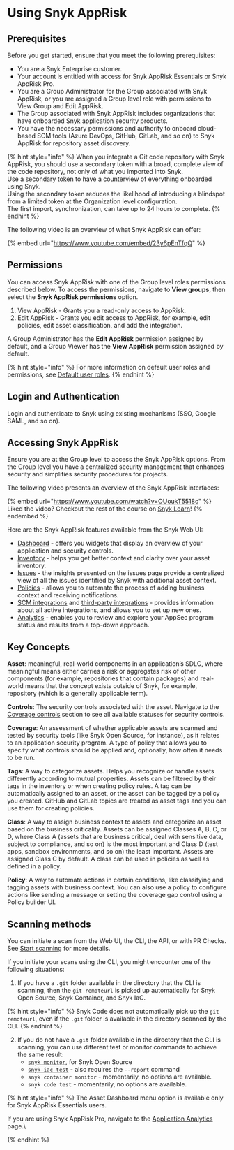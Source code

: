 # Using Snyk AppRisk

## Prerequisites

Before you get started, ensure that you meet the following prerequisites:&#x20;

* You are a Snyk Enterprise customer.
* Your account is entitled with access for Snyk AppRisk Essentials or Snyk AppRisk Pro.
* You are a Group Administrator for the Group associated with Snyk AppRisk, or you are assigned a Group level role with permissions to View Group and Edit AppRisk.&#x20;
* The Group associated with Snyk AppRisk includes organizations that have onboarded Snyk application security products.
* You have the necessary permissions and authority to onboard cloud-based SCM tools (Azure DevOps, GitHub, GitLab, and so on) to Snyk AppRisk for repository asset discovery.

{% hint style="info" %}
When you integrate a Git code repository with Snyk AppRisk, you should use a secondary token with a broad, complete view of the code repository, not only of what you imported into Snyk. \
Use a secondary token to have a counterview of everything onboarded using Snyk. \
Using the secondary token reduces the likelihood of introducing a blindspot from a limited token at the Organization level configuration. \
The first import, synchronization, can take up to 24 hours to complete.
{% endhint %}

The following video is an overview of what Snyk AppRisk can offer:

{% embed url="https://www.youtube.com/embed/23y6pEnTfqQ" %}

## Permissions

You can access Snyk AppRisk with one of the Group level roles permissions described below. To access the permissions, navigate to **View groups**, then select the **Snyk AppRisk permissions** option.

1. View AppRisk - Grants you a read-only access to AppRisk.
2. Edit AppRisk - Grants you edit access to AppRisk, for example, edit policies, edit asset classification, and add the integration.

A Group Administrator has the **Edit AppRisk** permission assigned by default, and a Group Viewer has the **View AppRisk** permission assigned by default.

{% hint style="info" %}
For more information on default user roles and permissions, see [Default user roles](../../snyk-admin/manage-permissions-and-roles/pre-defined-roles.md).
{% endhint %}

## Login and Authentication

Login and authenticate to Snyk using existing mechanisms (SSO, Google SAML, and so on).

## Accessing Snyk AppRisk

Ensure you are at the Group level to access the Snyk AppRisk options. From the Group level you have a centralized security management that enhances security and simplifies security procedures for projects.

The following video presents an overview of the Snyk AppRisk interfaces:

{% embed url="https://www.youtube.com/watch?v=OUoukT5518c" %}
Liked the video? Checkout the rest of the course on [Snyk Learn](https://learn.snyk.io/lesson/snyk-apprisk-essentials/)!
{% endembed %}

Here are the Snyk AppRisk features available from the Snyk Web UI:&#x20;

* [Dashboard](../../getting-started/snyk-web-ui.md#view-the-assets-dashboard) - offers you widgets that display an overview of your application and security controls.
* [Inventory](../../manage-assets/) - helps you get better context and clarity over your asset inventory.
* [Issues](../../manage-risk/prioritize-issues-for-fixing/prioritization-for-snyk-apprisk.md) - the insights presented on the issues page provide a centralized view of all the issues identified by Snyk with additional asset context.
* [Policies](../../manage-risk/policies/assets-policies/) - allows you to automate the process of adding business context and receiving notifications.
* [SCM integrations](../../scm-ide-and-ci-cd-integrations/snyk-scm-integrations/#group-level-snyk-apprisk-scm-integrations) and [third-party integrations](../../integrate-with-snyk/third-party-integrations-for-snyk-apprisk.md) - provides information about all active integrations, and allows you to set up new ones.
* [Analytics](../../manage-risk/enterprise-analytics/application-analytics.md) - enables you to review and explore your AppSec program status and results from a top-down approach.

## Key Concepts

**Asset**: meaningful, real-world components in an application’s SDLC, where meaningful means either carries a risk or aggregates risk of other components (for example, repositories that contain packages) and real-world means that the concept exists outside of Snyk, for example, repository (which is a generally applicable term).

**Controls**: The security controls associated with the asset. Navigate to the [Coverage controls](../../manage-risk/policies/assets-policies/use-cases-for-policies/coverage-control-policy-use-case.md) section to see all available statuses for security controls.

**Coverage**: An assessment of whether applicable assets are scanned and tested by security tools (like Snyk Open Source, for instance), as it relates to an application security program.  A type of policy that allows you to specify what controls should be applied and, optionally, how often it needs to be run.

**Tags**: A way to categorize assets. Helps you recognize or handle assets differently according to mutual properties. Assets can be filtered by their tags in the inventory or when creating policy rules. A tag can be automatically assigned to an asset, or the asset can be tagged by a policy you created. GitHub and GitLab topics are treated as asset tags and you can use them for creating policies.&#x20;

**Class**: A way to assign business context to assets and categorize an asset based on the business criticality. Assets can be assigned Classes A, B, C, or D, where Class A (assets that are business critical, deal with sensitive data, subject to compliance, and so on) is the most important and Class D (test apps, sandbox environments, and so on) the least important. Assets are assigned Class C by default. A class can be used in policies as well as defined in a policy.

**Policy**: A way to automate actions in certain conditions, like classifying and tagging assets with business context. You can also use a policy to configure actions like sending a message or setting the coverage gap control using a Policy builder UI.

## Scanning methods

You can initiate a scan from the Web UI, the CLI, the API, or with PR Checks. See [Start scanning](../../scan-with-snyk/start-scanning-using-the-cli-web-ui-or-api.md) for more details.

If you initiate your scans using the CLI, you might encounter one of the following situations:

1. If you have a `.git` folder available in the directory that the CLI is scanning, then the `git remoteurl` is picked up automatically for Snyk Open Source, Snyk Container, and Snyk IaC.&#x20;

{% hint style="info" %}
Snyk Code does not automatically pick up the `git remoteurl`, even if the `.git` folder is available in the directory scanned by the CLI.
{% endhint %}

2. If you do not have a `.git` folder available in the directory that the CLI is scanning, you can use different test or monitor commands to achieve the same result:
   * [`snyk monitor`](../../snyk-cli/commands/monitor.md#remote-repo-url-less-than-url-greater-than), for Snyk Open Source
   * [`snyk iac test`](../../snyk-cli/commands/iac-test.md#remote-repo-url-less-than-url-greater-than) - also requires the `--report` command
   * `snyk container monitor` - momentarily, no options are available.
   * `snyk code test` - momentarily, no options are available.

{% hint style="info" %}
The Asset Dashboard menu option is available only for Snyk AppRisk Essentials users.&#x20;

If you are using Snyk AppRisk Pro, navigate to the [Application Analytics ](../../manage-risk/enterprise-analytics/application-analytics.md)page.\

{% endhint %}
